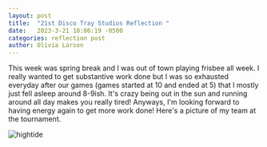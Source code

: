 ```yaml
---
layout: post
title:  "21st Disco Tray Studios Reflection "
date:   2023-3-21 10:06:19 -0500
categories: reflection post
author: Olivia Larson
---
```


This week was spring break and I was out of town playing frisbee all week. I really wanted to get substantive work done but I was so exhausted everyday after our games (games started at 10 and ended at 5) that I mostly just fell asleep around 8-9ish. It's crazy being out in the sun and running around all day makes you really tired! Anyways, I'm looking forward to having energy again to get more work done! Here's a picture of my team at the tournament. 

![hightide]({{site.baseurl}}/assets/images/hightide.jpg)